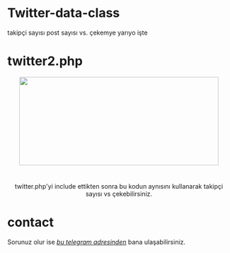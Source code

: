 # Twitter-data-class
takipçi sayısı post sayısı vs. çekemye yarıyo işte 
# twitter2.php
<div align="center">
  <img src="https://i.hizliresim.com/y3vLRR.png" width="450" height="200">
  <h1></h1>
</div>
<p align="center">
    twitter.php'yi include ettikten sonra bu kodun aynısını kullanarak takipçi sayısı vs çekebilirsiniz.
 </p>


# contact
Sorunuz olur ise [*bu telegram adresinden*](http://t.me/tioxxs) bana ulaşabilirsiniz.
